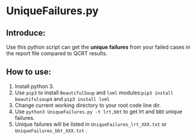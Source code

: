 # UniqueFailures.py
## Introduce:
Use this python script can get the **unique failures** from your failed cases in the report file compared to QCRT results. 
## How to use:
1. Install python 3.
2. Use `pip3` to install `BeautifulSoup` and `lxml` modules:`pip3 install beautifulsoup4` and `pip3 install lxml`
3. Change current working directory to your root code line dir.
4. Use `python3 UniqueFailures.py -t lrt,bbt` to get lrt and bbt unique failures.
5. Unique failures will be listed in `UniqueFailures_lrt_XXX.txt` or `UniqueFailures_bbt_XXX.txt` .
